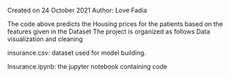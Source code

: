 Created on 24 October 2021
Author: Love Fadia

The code above predicts the Housing prices for the patients based on the features given in the Dataset The project is organized as follows
Data visualization and cleaning


insurance.csv: dataset used for model building.

Insurance.ipynb: the jupyter notebook containing code

